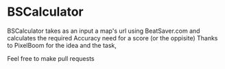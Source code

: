 # BSCalculator
BSCalculator takes as an input a map's url using BeatSaver.com and calculates the required Accuracy need for a score (or the oppisite)
Thanks to PixelBoom for the idea and the task,


Feel free to make pull requests
